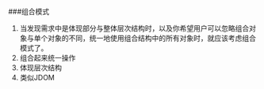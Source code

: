 ###组合模式  

1. 当发现需求中是体现部分与整体层次结构时，以及你希望用户可以忽略组合对象与单个对象的不同，统一地使用组合结构中的所有对象时，就应该考虑组合模式了。
2. 组合起来统一操作
3. 体现层次结构
4. 类似JDOM